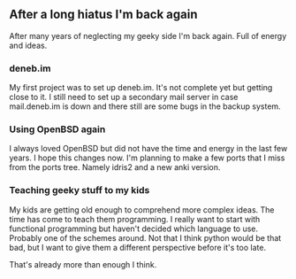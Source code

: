 ## After a long hiatus I'm back again

After many years of neglecting my geeky side I'm back again.  Full of
energy and ideas.

### deneb.im

My first project was to set up deneb.im.  It's not complete yet but
getting close to it.  I still need to set up a secondary mail server
in case mail.deneb.im is down and there still are some bugs in the
backup system.

### Using OpenBSD again

I always loved OpenBSD but did not have the time and energy in the
last few years.  I hope this changes now.  I'm planning to make a
few ports that I miss from the ports tree.  Namely idris2 and
a new anki version.

### Teaching geeky stuff to my kids

My kids are getting old enough to comprehend more complex ideas.  The
time has come to teach them programming.  I really want to start with
functional programming but haven't decided which language to use.
Probably one of the schemes around.  Not that I think python would be
that bad, but I want to give them a different perspective before
it's too late.

That's already more than enough I think.

